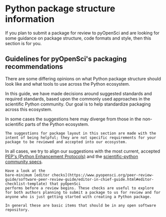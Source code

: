 # Python package structure information

If you plan to submit a package for review to pyOpenSci and are looking for
some guidance on package structure, code formats and style, then this section is for you.

## Guidelines for pyOpenSci's packaging recommendations

<!-- Might belong on the LANDING page for this entire guide?-->

There are some differing opinions on what Python package structure should
look like and what tools to use across the Python ecosystem.

In this guide, we have made decisions around suggested standards and required
standards, based upon the commonly used approaches in the scientific Python
community.  Our goal is to help standardize packaging across this ecosystem.

In some cases the suggestions here may diverge from those in the non-scientific parts of the Python ecosystem.

```{note}
The suggestions for package layout in this section are made with the
intent of being helpful; they are not specific requirements for your
package to be reviewed and accepted into our ecosystem.
```

In all cases, we try to align our suggestions with the most current, accepted
[PEP's (Python Enhancement Protocols)](https://peps.python.org/pep-0000/) and the [scientific-python community specs](https://scientific-python.org/specs/).

```{note}
Have a look at the
bare-minimum [editor checks](https://www.pyopensci.org/peer-review-guide/software-peer-review-guide/editor-in-chief-guide.html#editor-checklist-template) that pyOpenSci
performs before a review begins. These checks are useful to explore
for both authors planning to submit a package to us for review and for
anyone who is just getting started with creating a Python package.

In general these are basic items that should be in any open software repository.
```


<!--

These checks include several items

- **Sufficient Documentation** The package has sufficient documentation available online (README, sphinx docs) to allow us to evaluate package function and scope *without installing the package*. This includes:
  Get started tutorials or vignettes that help a user understand how to use the package and what it can do for them (often these have a name like "Getting started")
- **API documentation** - this includes clearly written doc strings with variables defined using a standard docstring format -->
<!--
```{tip}
### Python packaging resources that we love

We think the resources below are excellent but each have particular opinions
that you may or may not find in our packaging guide. For instance, the PyPA
guide encourages users to store their package in a `src/package-name` directory.
While we accept that approach many of our community members prefer to not use
the `src` directory.

* [Python packaging for research software engineers](https://merely-useful.tech/py-rse/)
* [PyPA packaging guide](https://packaging.python.org/en/latest/)
```
-->
